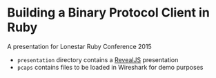 # Building a Binary Protocol Client in Ruby

A presentation for Lonestar Ruby Conference 2015

* `presentation` directory contains a [RevealJS](https://github.com/hakimel/reveal.js/) presentation
* `pcaps` contains files to be loaded in Wireshark for demo purposes

